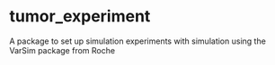 # tumor_experiment
A package to set up simulation experiments with simulation using the VarSim package from Roche
